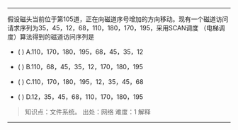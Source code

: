 ---
假设磁头当前位于第105道，正在向磁道序号增加的方向移动。现有一个磁道访问请求序列为35，45，12，68，110，180，170，195，采用SCAN调度
（电梯调度）算法得到的磁道访问序列是
- ( ) A.110，170，180，195，68，45，35，12 
- ( ) B.110，68，45，35，12，170，180，195

- ( ) C.110，170，180，195，12，35，45，68 
- ( ) D.12，35，45，68，110，170，180，195

> 知识点：文件系统。
> 出处：网络
> 难度：1
> 解释

---